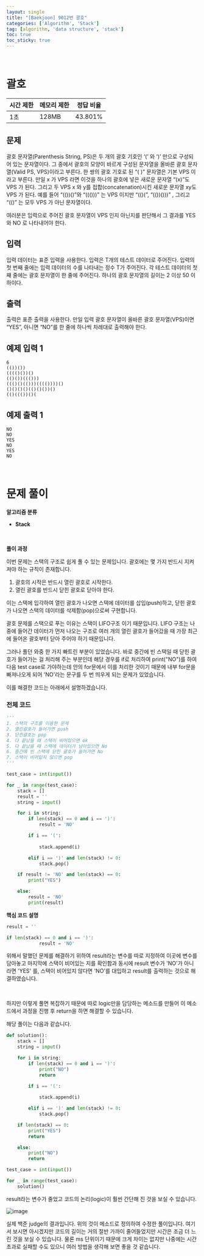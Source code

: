 ```yaml
---
layout: single
title: "[Baekjoon] 9012번 괄호"
categories: ['Algorithm', 'Stack']
tag: [algorithm, 'data structure', 'stack']
toc: true
toc_sticky: true
---
```


<br>

# 괄호

| 시간 제한 | 메모리 제한 | 정답 비율 |
| --------- | ----------- | --------- |
| 1초       | 128MB       | 43.801%   |

## 문제

괄호 문자열(Parenthesis String, PS)은 두 개의 괄호 기호인 ‘(’ 와 ‘)’ 만으로 구성되어 있는 문자열이다. 그 중에서 괄호의 모양이 바르게 구성된 문자열을 올바른 괄호 문자열(Valid PS, VPS)이라고 부른다. 한 쌍의 괄호 기호로 된 “( )” 문자열은 기본 VPS 이라고 부른다. 만일 x 가 VPS 라면 이것을 하나의 괄호에 넣은 새로운 문자열 “(x)”도 VPS 가 된다. 그리고 두 VPS x 와 y를 접합(concatenation)시킨 새로운 문자열 xy도 VPS 가 된다. 예를 들어 “(())()”와 “((()))” 는 VPS 이지만 “(()(”, “(())()))” , 그리고 “(()” 는 모두 VPS 가 아닌 문자열이다. 

여러분은 입력으로 주어진 괄호 문자열이 VPS 인지 아닌지를 판단해서 그 결과를 YES 와 NO 로 나타내어야 한다. 

## 입력

입력 데이터는 표준 입력을 사용한다. 입력은 T개의 테스트 데이터로 주어진다. 입력의 첫 번째 줄에는 입력 데이터의 수를 나타내는 정수 T가 주어진다. 각 테스트 데이터의 첫째 줄에는 괄호 문자열이 한 줄에 주어진다. 하나의 괄호 문자열의 길이는 2 이상 50 이하이다. 

## 출력

출력은 표준 출력을 사용한다. 만일 입력 괄호 문자열이 올바른 괄호 문자열(VPS)이면 “YES”, 아니면 “NO”를 한 줄에 하나씩 차례대로 출력해야 한다. 

## 예제 입력 1

```
6
(())())
(((()())()
(()())((()))
((()()(()))(((())))()
()()()()(()()())()
(()((())()(
```

## 예제 출력 1

```
NO
NO
YES
NO
YES
NO
```

<br>

# 문제 풀이

**알고리즘 분류**

- **Stack**

<br>

**풀이 과정**

이번 문제는 스택의 구조로 쉽게 풀 수 있는 문제입니다. 괄호에는 몇 가지 반드시 지켜져야 하는 규칙이 존재합니다.

1. 괄호의 시작은 반드시 열린 괄호로 시작한다.
2. 열린 괄호를 반드시 닫힌 괄호로 닫아야 한다.

이는 스택에 입각하여 열린 괄호가 나오면 스택에 데이터를 삽입(push)하고, 닫힌 괄호가 나오면 스택의 데이터를 삭제함(pop)으로써 구현합니다.

괄호 문제를 스택으로 푸는 이유는 스택이 LIFO구조 이기 때문입니다. LIFO 구조는 나중에 들어간 데이터가 먼저 나오는 구조로 여러 개의 열린 괄호가 들어갔을 때 가장 최근에 들어온 괄호부터 닫아 주어야 하기 때문입니다.

그러나 풀던 와중 한 가지 빠트린 부분이 있었습니다. 바로 중간에 빈 스택일 때 닫힌 괄호가 들어가는 걸 처리해 주는 부분인데 해당 경우를 if로 처리하여 print("NO")를 하여 다음 test case로 가야하는데 안의 for문에서 이를 처리한 것이기 때문에 내부 for문을 빠져나오게 되어 'NO'라는 문구를 두 번 띄우게 되는 문제가 있었습니다.

이를 해결한 코드는 아래에서 설명하겠습니다.

### 전체 코드

```python
'''
1. 스택의 구조를 이용한 문제
2. 열린괄호가 들어가면 push
3. 닫힌괄호는 pop
4. 다 끝났을 때 스택이 비어있으면 ok
5. 다 끝났을 때 스택에 데이터가 남아있으면 No
6. 중간에 빈 스택에 닫힌 괄호가 들어가면 No
7. 스택이 비어있지 않으면 pop
'''

test_case = int(input())

for _ in range(test_case):
    stack = []
    result = ''
    string = input()

    for i in string:
        if len(stack) == 0 and i == ')':
            result = 'NO'

        if i == '(':
            
            stack.append(i)

        elif i == ')' and len(stack) != 0:
            stack.pop()

    if result != 'NO' and len(stack) == 0:
        print("YES")

    else:
        result = 'NO'
        print(result)
```



**핵심 코드 설명**

```python
result = ''

if len(stack) == 0 and i == ')':
            result = 'NO'
```

위해서 말했던 문제를 해결하기 위하여 result라는 변수를 따로 지정하여 이곳에 변수를 담아놓고 마지막에 스택이 비어있는 지를 확인함과 동시에 result 변수가 'NO'가 아니라면  'YES' 를, 스택이 비어있지 않다면  'NO'를 대입하고 result를 출력하는 것으로 해결하였습니다.

<br>

하지만 이렇게 풀면 복잡하기 때문에 따로 logic만을 담당하는 메소드를 만들어 이 메소드에서 과정을 진행 후 return을 하면 해결할 수 있습니다.

해당 풀이는 다음과 같습니다.

```python
def solution():
    stack = []
    string = input()

    for i in string:
        if len(stack) == 0 and i == ')':
            print("NO")
            return

        if i == '(':
            
            stack.append(i)

        elif i == ')' and len(stack) != 0:
            stack.pop()

    if len(stack) == 0:
        print("YES")
        return

    else:
        print("NO")
        return

test_case = int(input())

for _ in range(test_case):
    solution()
```

result라는 변수가 줄었고 코드의 논리(logic)이 훨씬 간단해 진 것을 보실 수 있습니다.



![image](https://user-images.githubusercontent.com/79521972/153754089-2d191f02-cfd2-4e15-8871-ea4302efb9e5.png)

실제 백준 judge의 결과입니다. 위의 것이 메소드로 정의하여 수정한 풀이입니다. 여기서 보시면 아시겠지만 코드의 길이는 거의 절반 가까이 줄어들었지만 시간은 조금 더 느린 것을 보실 수 있습니다. 물론 ms 단위이기 때문에 크게 차이는 없지만 나중에는 시간 초과로 실패할 수도 있으니 여러 방법을 생각해 보면 좋을 것 같습니다.
